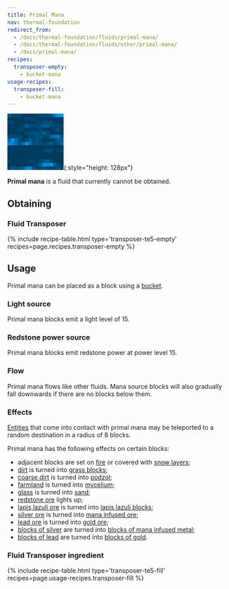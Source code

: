 ```yaml
---
title: Primal Mana
nav: thermal-foundation
redirect_from:
  - /docs/thermal-foundation/fluids/primal-mana/
  - /docs/thermal-foundation/fluids/other/primal-mana/
  - /docs/primal-mana/
recipes:
  transposer-empty:
    - bucket-mana
usage-recipes:
  transposer-fill:
    - bucket-mana
---
```


![Primal mana](/assets/images/thermal-foundation/primal-mana.gif){:style="height: 128px"}


**Primal mana** is a fluid that currently cannot be obtained.


Obtaining
---------

### Fluid Transposer
{% include recipe-table.html type='transposer-te5-empty' recipes=page.recipes.transposer-empty %}


Usage
-----

Primal mana can be placed as a block using a
[bucket](https://minecraft.gamepedia.com/Bucket).

### Light source
Primal mana blocks emit a light level of 15.

### Redstone power source
Primal mana blocks emit redstone power at power level 15.

### Flow
Primal mana flows like other fluids. Mana source blocks will also gradually fall
downwards if there are no blocks below them.

### Effects
[Entities](https://minecraft.gamepedia.com/Entity) that come into contact with
primal mana may be teleported to a random destination in a radius of 8 blocks.

Primal mana has the following effects on certain blocks:

* adjacent blocks are set on [fire](https://minecraft.gamepedia.com/Fire) or
  covered with [snow layers](https://minecraft.gamepedia.com/Snow_(layer));
* [dirt](https://minecraft.gamepedia.com/Dirt) is turned into [grass
  blocks](https://minecraft.gamepedia.com/Grass_Block);
* [coarse dirt](https://minecraft.gamepedia.com/Coarse_Dirt) is turned into
  [podzol](https://minecraft.gamepedia.com/Podzol);
* [farmland](https://minecraft.gamepedia.com/Farmland) is turned into
  [mycelium](https://minecraft.gamepedia.com/Mycelium);
* [glass](https://minecraft.gamepedia.com/Glass) is turned into
  [sand](https://minecraft.gamepedia.com/Sand);
* [redstone ore](https://minecraft.gamepedia.com/Redstone_Ore) lights up;
* [lapis lazuli ore](https://minecraft.gamepedia.com/Lapis_Lazuli_Ore) is turned
  into [lapis lazuli
  blocks](https://minecraft.gamepedia.com/Lapis_Lazuli_Block);
* [silver ore](/docs/thermal-foundation/silver-ore/) is turned into [mana infused
  ore](/docs/thermal-foundation/mana-infused-ore/);
* [lead ore](/docs/thermal-foundation/lead-ore/) is turned into [gold
  ore](https://minecraft.gamepedia.com/Gold_Ore);
* [blocks of silver](/docs/thermal-foundation/block-of-silver/) are turned into [blocks of mana
  infused metal](/docs/thermal-foundation/block-of-mana-infused-metal/);
* [blocks of lead](/docs/thermal-foundation/block-of-lead/) are turned into [blocks of
  gold](https://minecraft.gamepedia.com/Block_of_Gold).


### Fluid Transposer ingredient
{% include recipe-table.html type='transposer-te5-fill' recipes=page.usage-recipes.transposer-fill %}
